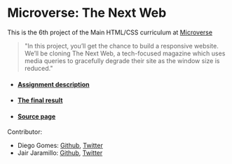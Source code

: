 # Microverse: The Next Web
This is the 6th project of the Main HTML/CSS curriculum at [Microverse](https://www.microverse.org)

>"In this project, you’ll get the chance to build a responsive website. We’ll be cloning The Next Web, a tech-focused magazine which uses media queries to gracefully degrade their site as the window size is reduced."

* #### [Assignment description](https://www.theodinproject.com/courses/html5-and-css3/lessons/building-with-responsive-design)
* #### [The final result](https://jairjaramillo.github.io/Microverse-Building-with-Responsive-Design)
* #### [Source page](https://thenextweb.com)

Contributor:
* Diego Gomes: [Github](https://github.com/digomes87), [Twitter](https://twitter.com/devdiegogo)
* Jair Jaramillo: [Github](https://github.com/jairjaramillo), [Twitter](https://twitter.com/jairjy)
